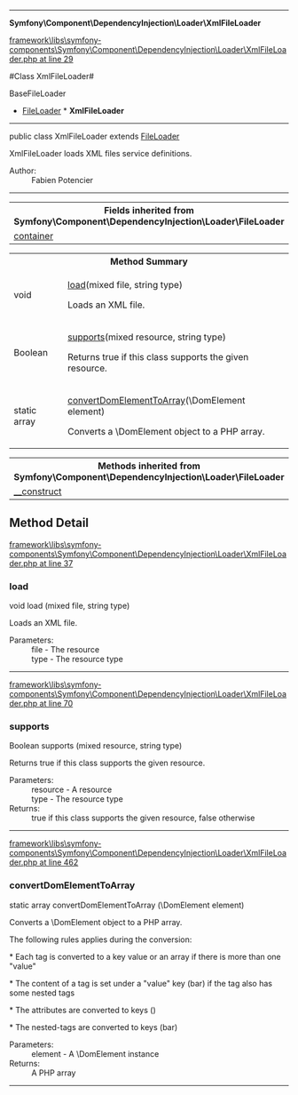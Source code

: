 

- - -

**Symfony\Component\DependencyInjection\Loader\XmlFileLoader**


<a href="https://github.com/JeyDotC/Hirudo/blob/master/framework/libs/symfony-components/Symfony/Component/DependencyInjection/Loader/XmlFileLoader.php#L29" >framework\libs\symfony-components\Symfony\Component\DependencyInjection\Loader\XmlFileLoader.php at line 29</a>

#Class XmlFileLoader#

BaseFileLoader
* <a href="https://github.com/JeyDotC/Hirudo-docs/blob/master/symfony/component/dependencyinjection/loader/fileloader.md">FileLoader</a>
        * **XmlFileLoader**




- - -

<p class="signature"><span class='k'>public  class</span> <span class='nx'>XmlFileLoader</span>
extends <a href="https://github.com/JeyDotC/Hirudo-docs/blob/master/symfony/component/dependencyinjection/loader/fileloader.md">FileLoader</a>

</p>

<div class="comment" id="overview_description"><p>XmlFileLoader loads XML files service definitions.</p></div>

<dl>
<dt>Author:</dt>
<dd>Fabien Potencier <fabien@symfony.com></dd>
</dl>


- - -

<table class="inherit">
<tr><th colspan="2">Fields inherited from Symfony\Component\DependencyInjection\Loader\FileLoader</th></tr>
<tr><td><a href="https://github.com/JeyDotC/Hirudo-docs/blob/master/symfony/component/dependencyinjection/loader/fileloader.md">container</a></td></tr></table>

<table id="summary_method">
<tr><th colspan="2">Method Summary</th></tr>
<tr>
<td><span class='k'></span> <span class='nx'>void</span></td>
<td class="description"><p class="name"><a href="#load">load</a>(mixed file, string type)</p><p class="description">Loads an XML file.</p></td>
</tr>
<tr>
<td><span class='k'></span> <span class='nx'>Boolean</span></td>
<td class="description"><p class="name"><a href="#supports">supports</a>(mixed resource, string type)</p><p class="description">Returns true if this class supports the given resource.</p></td>
</tr>
<tr>
<td><span class='k'>static </span> <span class='nx'>array</span></td>
<td class="description"><p class="name"><a href="#convertdomelementtoarray">convertDomElementToArray</a>(\DomElement element)</p><p class="description">Converts a \DomElement object to a PHP array.
</p></td>
</tr>
</table>

<table class="inherit">
<tr><th colspan="2">Methods inherited from Symfony\Component\DependencyInjection\Loader\FileLoader</th></tr>
<tr><td><a href="https://github.com/JeyDotC/Hirudo-docs/blob/master/symfony/component/dependencyinjection/loader/fileloader.md">__construct</a></td></tr></table>

<h2 id="detail_method">Method Detail</h2>

<a href="https://github.com/JeyDotC/Hirudo/blob/master/framework/libs/symfony-components/Symfony/Component/DependencyInjection/Loader/XmlFileLoader.php#L37" >framework\libs\symfony-components\Symfony\Component\DependencyInjection\Loader\XmlFileLoader.php at line 37</a>

<h3 id="load()">load</h3>
<span class='k'></span> <span class='nx'>void</span> <span class='nf'>load</span> (mixed file, string type)

<div class="details">
<p>Loads an XML file.</p><dl>
<dt>Parameters:</dt>
<dd>file - The resource</dd>
<dd>type - The resource type</dd>
</dl>

</div>

- - -


<a href="https://github.com/JeyDotC/Hirudo/blob/master/framework/libs/symfony-components/Symfony/Component/DependencyInjection/Loader/XmlFileLoader.php#L70" >framework\libs\symfony-components\Symfony\Component\DependencyInjection\Loader\XmlFileLoader.php at line 70</a>

<h3 id="supports()">supports</h3>
<span class='k'></span> <span class='nx'>Boolean</span> <span class='nf'>supports</span> (mixed resource, string type)

<div class="details">
<p>Returns true if this class supports the given resource.</p><dl>
<dt>Parameters:</dt>
<dd>resource - A resource</dd>
<dd>type - The resource type</dd>
<dt>Returns:</dt>
<dd>true if this class supports the given resource, false otherwise</dd>
</dl>

</div>

- - -


<a href="https://github.com/JeyDotC/Hirudo/blob/master/framework/libs/symfony-components/Symfony/Component/DependencyInjection/Loader/XmlFileLoader.php#L462" >framework\libs\symfony-components\Symfony\Component\DependencyInjection\Loader\XmlFileLoader.php at line 462</a>

<h3 id="convertDomElementToArray()">convertDomElementToArray</h3>
<span class='k'>static </span> <span class='nx'>array</span> <span class='nf'>convertDomElementToArray</span> (\DomElement element)

<div class="details">
<p>Converts a \DomElement object to a PHP array.</p><p>The following rules applies during the conversion:</p><p>* Each tag is converted to a key value or an array
if there is more than one "value"</p><p>* The content of a tag is set under a "value" key (<foo>bar</foo>)
if the tag also has some nested tags</p><p>* The attributes are converted to keys (<foo foo="bar"/>)</p><p>* The nested-tags are converted to keys (<foo><foo>bar</foo></foo>)</p><dl>
<dt>Parameters:</dt>
<dd>element - A \DomElement instance</dd>
<dt>Returns:</dt>
<dd>A PHP array</dd>
</dl>

</div>

- - -

